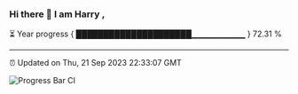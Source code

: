### Hi there 👋 I am Harry , 

⏳ Year progress { █████████████████████▁▁▁▁▁▁▁▁▁ } 72.31 %

---

⏰ Updated on Thu, 21 Sep 2023 22:33:07 GMT

![Progress Bar CI](https://github.com/duykhang68/duykhang68/workflows/Progress%20Bar%20CI/badge.svg)
